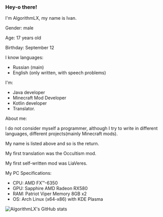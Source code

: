 ### Hey-o there!
I'm AlgorithmLX, my name is Ivan. 

Gender: male

Age: 17 years old

Birthday: September 12

I know languages:

- Russian (main)
- English (only written, with speech problems)

I'm:

- Java developer
- Minecraft Mod Developer
- Kotlin developer
- Translator.

About me: 

I do not consider myself a programmer, although I try to write in different languages, different projects(mainly Minecraft mods).

My name is listed above and so is the return. 

My first translation was the Occultism mod.

My first self-written mod was LiaVeres. 

My PC Specifications:

- CPU: AMD FX™-6350
- GPU: Sapphire AMD Radeon RX580 
- RAM: Patriot Viper Memory 8GB x2
- OS: Arch Linux (x64-x86) with KDE Plasma 

![AlgorithmLX's GitHub stats](https://github-readme-stats.vercel.app/api?username=AlgorithmLX&count_private=true&theme=dark)
